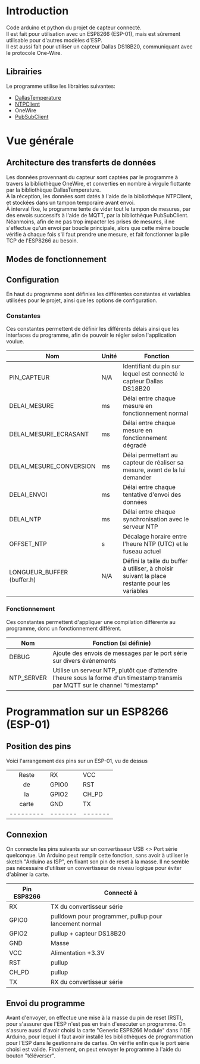 # Introduction

Code arduino et python du projet de capteur connecté.<br/>
Il est fait pour utilisation avec un ESP8266 (ESP-01), mais est sûrement utilisable pour d'autres modèles d'ESP.<br/>
Il est aussi fait pour utiliser un capteur Dallas DS18B20, communiquant avec le protocole One-Wire.

## Librairies

Le programme utilise les librairies suivantes:
- [DallasTemperature](https://github.com/milesburton/Arduino-Temperature-Control-Library)
- [NTPClient](https://github.com/arduino-libraries/NTPClient)
- OneWire
- [PubSubClient](https://github.com/knolleary/pubsubclient)

# Vue générale

## Architecture des transferts de données

Les données provennant du capteur sont captées par le programme à travers la bibliothèque OneWire, et converties en nombre à virgule flottante par la bibliothèque DallasTemperature.<br/>
À la réception, les données sont datés à l'aide de la bibliothèque NTPClient, et stockées dans un tampon temporaire avant envoi.<br/>
À interval fixe, le programme tente de vider tout le tampon de mesures, par des envois successifs à l'aide de MQTT, par la bibliothèque PubSubClient. Néanmoins, afin de ne pas trop impacter les prises de mesures, il ne s'effectue qu'un envoi par boucle principale, alors que cette même boucle vérifie à chaque fois s'il faut prendre une mesure, et fait fonctionner la pile TCP de l'ESP8266 au besoin.

## Modes de fonctionnement

## Configuration

En haut du programme sont définies les différentes constantes et variables utilisées pour le projet,
ainsi que les options de configuration.

### Constantes

Ces constantes permettent de définir les différents délais ainsi que les interfaces du programme, afin de pouvoir le régler selon l'application voulue.

| Nom                        | Unité | Fonction                                                                                      |
|----------------------------|-------|-----------------------------------------------------------------------------------------------|
| PIN_CAPTEUR                | N/A   | Identifiant du pin sur lequel est connecté le capteur Dallas DS18B20                          |
| DELAI\_MESURE              | ms    | Délai entre chaque mesure en fonctionnement normal                                            |
| DELAI\_MESURE\_ECRASANT    | ms    | Délai entre chaque mesure en fonctionnement dégradé                                           |
| DELAI\_MESURE\_CONVERSION  | ms    | Délai permettant au capteur de réaliser sa mesure, avant de la lui demander                   |
| DELAI_ENVOI                | ms    | Délai entre chaque tentative d'envoi des données                                              |
| DELAI_NTP                  | ms    | Délai entre chaque synchronisation avec le serveur NTP                                        |
| OFFSET_NTP                 | s     | Décalage horaire entre l'heure NTP (UTC) et le fuseau actuel                                  |
| LONGUEUR_BUFFER (buffer.h) | N/A   | Défini la taille du buffer à utiliser, à choisir suivant la place restante pour les variables |

### Fonctionnement

Ces constantes permettent d'appliquer une compilation différente au programme, donc un fonctionnement différent.

| Nom         | Fonction (si définie)                                                                                                           |
|-------------|---------------------------------------------------------------------------------------------------------------------------------|
| DEBUG       | Ajoute des envois de messages par le port série sur divers événements                                                           |
| NTP_SERVER  | Utilise un serveur NTP, plutôt que d'attendre l'heure sous la forme d'un timestamp transmis par MQTT sur le channel "timestamp" |

# Programmation sur un ESP8266 (ESP-01)

## Position des pins

Voici l'arrangement des pins sur un ESP-01, vu de dessus

|         |       |       |
|:-------:|-------|-------|
|  Reste  | RX    | VCC   |
|   de    | GPIO0 | RST   |
|   la    | GPIO2 | CH_PD |
|  carte  | GND   | TX    |
|---------|-------|-------|

## Connexion

On connecte les pins suivants sur un convertisseur USB <> Port série quelconque. Un Arduino peut remplir cette fonction, sans avoir à utiliser le sketch "Arduino as ISP", en fixant son pin de reset à la masse. Il ne semble pas nécessaire d'utiliser un convertisseur de niveau logique pour éviter d'abîmer la carte.

| Pin ESP8266   | Connecté à                                             |
|---------------|--------------------------------------------------------|
| RX            | TX du convertisseur série                              |
| GPIO0         | pulldown pour programmer, pullup pour lancement normal |
| GPIO2         | pullup + capteur DS18B20                               |
| GND           | Masse                                                  |
| VCC           | Alimentation +3.3V                                     |
| RST           | pullup                                                 |
| CH_PD         | pullup                                                 |
| TX            | RX du convertisseur série                              |

## Envoi du programme

Avant d'envoyer, on effectue une mise à la masse du pin de reset (RST), pour s'assurer que l'ESP n'est pas en train d'executer un programme.
On s'assure aussi d'avoir choisi la carte "Generic ESP8266 Module" dans l'IDE Arduino, pour lequel il faut avoir installé les bibliothèques de programmation pour l'ESP dans le gestionnaire de cartes. On vérifie enfin que le port série choisi est valide. Finalement, on peut envoyer le programme à l'aide du bouton "téléverser".
